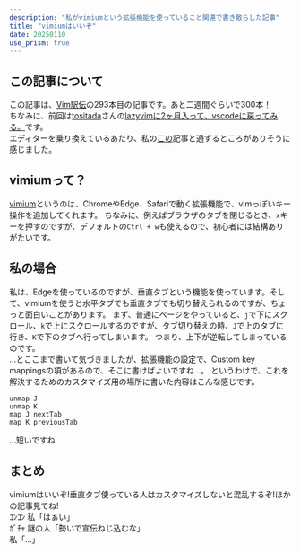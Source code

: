 ```yaml
---
description: "私がvimiumという拡張機能を使っていること関連で書き散らした記事"
title: "vimiumはいいぞ"
date: 20250110
use_prism: true
---
```

## この記事について
この記事は、[Vim駅伝](https://vim-jp.org/ekiden/)の293本目の記事です。あと二週間ぐらいで300本！  
ちなみに、前回は[tositada](https://github.com/tositada17/)さんの[lazyvimに2ヶ月入って、vscodeに戻ってみる。](https://zenn.dev/tositada/articles/b57f06b83848f8)です。  
エディターを乗り換えているあたり、私の[この](https://shizukani-cp.github.io/blog/articles/20240925/)記事と通ずるところがありそうに感じました。
## vimiumって？
[vimium](https://chromewebstore.google.com/detail/vimium/dbepggeogbaibhgnhhndojpepiihcmeb)というのは、ChromeやEdge、Safariで動く拡張機能で、vimっぽいキー操作を追加してくれます。
ちなみに、例えばブラウザのタブを閉じるとき、`x`キーを押すのですが、デフォルトの`Ctrl + w`も使えるので、初心者には結構ありがたいです。
## 私の場合
私は、Edgeを使っているのですが、垂直タブという機能を使っています。そして、vimiumを使うと水平タブでも垂直タブでも切り替えられるのですが、ちょっと面白いことがあります。
まず、普通にページをやっていると、`j`で下にスクロール、`k`で上にスクロールするのですが、タブ切り替えの時、`J`で上のタブに行き、`K`で下のタブへ行ってしまいます。
つまり、上下が逆転してしまっているのです。  
…とここまで書いて気づきましたが、拡張機能の設定で、Custom key mappingsの項があるので、そこに書けばよいですね…。
というわけで、これを解決するためのカスタマイズ用の場所に書いた内容はこんな感じです。
```vim
unmap J
unmap K
map J nextTab
map K previousTab
```
…短いですね
## まとめ
vimiumはいいぞ!垂直タブ使っている人はカスタマイズしないと混乱するぞ!ほかの記事見てね!  
ｺﾝｺﾝ 私「はぁい」  
ｶﾞﾁｬ 謎の人「勢いで宣伝ねじ込むな」  
私「…」  
